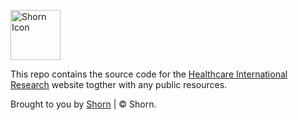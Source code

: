<p align="left"><a href="https://shorn.co.uk" target="_blank"><img width="80" height="" src="https://shorn.co.uk/apple-touch-icon.png" alt="Shorn Icon"></a></p>

This repo contains the source code for the [Healthcare International Research](https://healthcare-international-research.com) website togther with any public resources.

Brought to you by [Shorn](https://shorn.co.uk) | &copy; Shorn.
